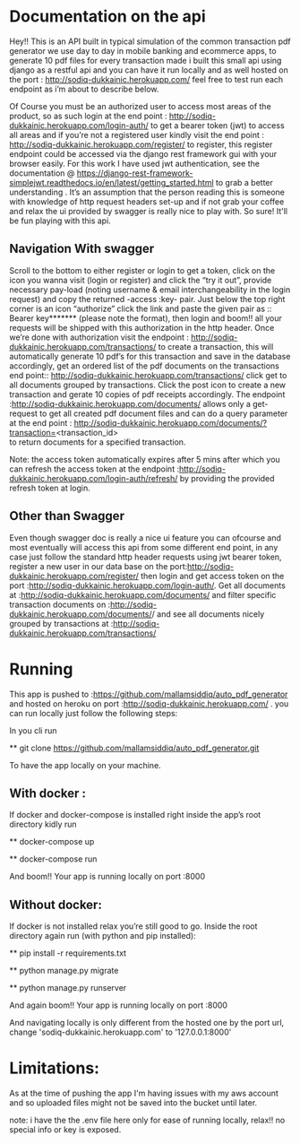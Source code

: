 # Documentation on the api 

Hey!! This is an API built in typical simulation of the common transaction pdf generator we use day to day in mobile banking and ecommerce apps, to generate 10 pdf files for every transaction made i built this small api using django as a restful api and you can have it run locally and as well hosted on the port : http://sodiq-dukkainic.herokuapp.com/  feel free to test run each endpoint as i’m about to describe below. 

Of Course you must be an authorized user to access most areas of the product, so as such login at the end point : http://sodiq-dukkainic.herokuapp.com/login-auth/  to get a bearer token (jwt)  to access all areas and if you’re not a registered user kindly visit the end point : http://sodiq-dukkainic.herokuapp.com/register/ to register, this register endpoint could be accessed via the django rest framework gui with your browser easily. For this work I have used jwt authentication, see the documentation @ https://django-rest-framework-simplejwt.readthedocs.io/en/latest/getting_started.html to grab a better understanding . It’s an assumption that the person reading this is someone with knowledge of http request headers set-up and if not grab your coffee and relax the ui provided by swagger is really nice to play with. So sure! It'll be fun playing with this api.

## Navigation With swagger

Scroll to the bottom to either register or login to get a token, click on the icon you wanna visit (login or register) and click the “try it out”, provide necessary pay-load (noting username & email interchangeability in the login request) and copy the returned -access :key-  pair. Just below the top right corner is an icon “authorize” click the link and paste the given pair as :: Bearer key*******   (please note the format), then login and boom!! all your requests will be shipped with this authorization in the http header. Once we’re done with authorization visit the endpoint : http://sodiq-dukkainic.herokuapp.com/transactions/ to create a transaction, this will automatically generate 10 pdf’s for this transaction and save in the database accordingly, get an ordered list of the pdf documents on the transactions end point:: http://sodiq-dukkainic.herokuapp.com/transactions/ click  get to all documents grouped by transactions. Click the post icon to create a new transaction and gerate 10 copies of pdf receipts accordingly. The endpoint :http://sodiq-dukkainic.herokuapp.com/documents/ allows only a get-request to get all created pdf document files and can do a query parameter at the end point : http://sodiq-dukkainic.herokuapp.com/documents/?transaction=<transaction_id>  
  to return documents for a specified transaction. 

Note: the access token automatically expires after 5 mins after which you can refresh the access token at the endpoint :http://sodiq-dukkainic.herokuapp.com/login-auth/refresh/
by providing the provided refresh token at login.

## Other than Swagger

Even though swagger doc is really a nice ui feature you can ofcourse and most eventually will access this api from some different end point, in any case just follow the standard http header requests using jwt bearer token, register a new user in our data base on the port:http://sodiq-dukkainic.herokuapp.com/register/ then login and get access token on the port :http://sodiq-dukkainic.herokuapp.com/login-auth/. Get all documents at :http://sodiq-dukkainic.herokuapp.com/documents/ and filter specific transaction documents on :http://sodiq-dukkainic.herokuapp.com/documents/<transaction-id>/ and see all documents nicely grouped by transactions at :http://sodiq-dukkainic.herokuapp.com/transactions/

# Running 

This app is pushed to :https://github.com/mallamsiddiq/auto_pdf_generator and hosted on heroku on port :http://sodiq-dukkainic.herokuapp.com/  . you can run locally just follow the following steps:

In you cli run 

** git clone https://github.com/mallamsiddiq/auto_pdf_generator.git



To have the app locally on your machine.


## With docker :

If docker and docker-compose is installed right inside the app’s root directory kidly run

** docker-compose up

** docker-compose run

And boom!! Your app is running locally on port :8000


## Without docker:

If docker is not installed relax you’re still good to go. Inside the root directory again run (with python and pip installed):

**  pip install -r requirements.txt

**  python manage.py migrate

**  python manage.py runserver

And again boom!! Your app is running locally on port :8000

And navigating locally is only different from the hosted one by the port url, change 'sodiq-dukkainic.herokuapp.com' to '127.0.0.1:8000'


# Limitations:

As at the time of pushing the app I'm having issues with my aws account and so uploaded files might not be saved into the bucket until later.

note: i have the the .env file here only for ease of running locally, relax!! no special info or key is exposed.

